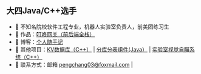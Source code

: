 ## 大四Java/C++选手

- 🐧 不知名院校软件工程专业，机器人实验室负责人，前美团练习生
- 🏡 作品：<a href="http://120.25.220.64" target="_blank">叮咚网关（前后端全栈）</a>
- 🌱 博客：<a href="https://pcpengchang.github.io" target="_blank">个人随手记</a>
- 💬 其他项目：<a href="https://github.com/pcpengchang/KV-DB" target="_blank">KV数据库（C++）</a> | <a href="https://github.com/pcpengchang/router-starter" target="_blank">分库分表组件(Java）</a> | <a href="https://github.com/pcpengchang/vision-code" target="_blank">实验室视觉自瞄系统（C++）</a> 
- 👭 联系方式：邮箱 pengchang03@foxmail.com | 
